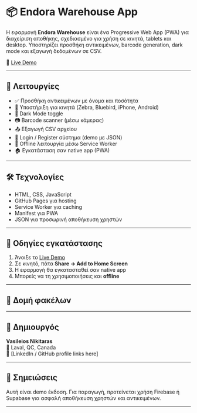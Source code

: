 
# 📦 Endora Warehouse App

Η εφαρμογή **Endora Warehouse** είναι ένα Progressive Web App (PWA) για διαχείριση αποθήκης, σχεδιασμένο για χρήση σε κινητά, tablets και desktop. Υποστηρίζει προσθήκη αντικειμένων, barcode generation, dark mode και εξαγωγή δεδομένων σε CSV.

🔗 [Live Demo](https://vasilisnikitaras.github.io/WarehouseApp_Vasileios/index.html)

---

## 🚀 Λειτουργίες

- ✅ Προσθήκη αντικειμένων με όνομα και ποσότητα
- 📱 Υποστήριξη για κινητά (Zebra, Bluebird, iPhone, Android)
- 🌙 Dark Mode toggle
- 📷 Barcode scanner (μέσω κάμερας)
- 📤 Εξαγωγή CSV αρχείου
- 🔐 Login / Register σύστημα (demo με JSON)
- 📶 Offline λειτουργία μέσω Service Worker
- 🏠 Εγκατάσταση σαν native app (PWA)

---

## 🛠️ Τεχνολογίες

- HTML, CSS, JavaScript
- GitHub Pages για hosting
- Service Worker για caching
- Manifest για PWA
- JSON για προσωρινή αποθήκευση χρηστών

---

## 📲 Οδηγίες εγκατάστασης

1. Άνοιξε το [Live Demo](https://vasilisnikitaras.github.io/WarehouseApp_Vasileios/index.html)
2. Σε κινητό, πάτα **Share → Add to Home Screen**
3. Η εφαρμογή θα εγκατασταθεί σαν native app
4. Μπορείς να τη χρησιμοποιήσεις και **offline**

---

## 📁 Δομή φακέλων


---

## 👤 Δημιουργός

**Vasileios Nikitaras**  
📍 Laval, QC, Canada  
📧 [LinkedIn / GitHub profile links here]

---

## 📌 Σημειώσεις

Αυτή είναι demo έκδοση. Για παραγωγή, προτείνεται χρήση Firebase ή Supabase για ασφαλή αποθήκευση χρηστών και αντικειμένων.

---

